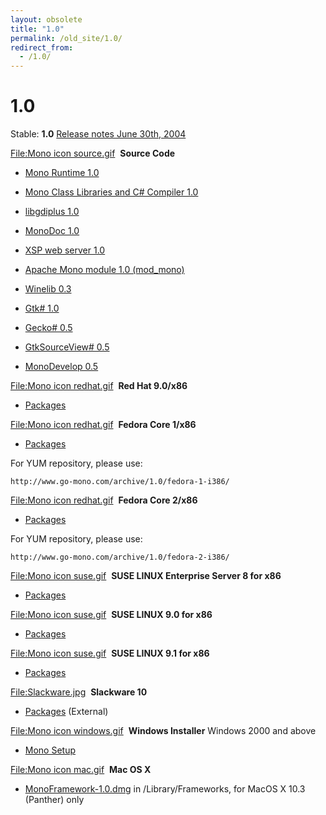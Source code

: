 ```yaml
---
layout: obsolete
title: "1.0"
permalink: /old_site/1.0/
redirect_from:
  - /1.0/
---
```


1.0
===

Stable: **1.0**
 [Release notes June 30th, 2004](http://go-mono.com/archive/1.0/)

 [File:Mono icon source.gif](/index.php?title=Special:Upload&wpDestFile=Mono_icon_source.gif "File:Mono icon source.gif")  **Source Code**

-   [Mono Runtime 1.0](http://www.go-mono.com/archive/1.0/mono-1.0.tar.gz)

-   [Mono Class Libraries and C\# Compiler 1.0](http://www.go-mono.com/archive/1.0/mcs-1.0.tar.gz)

-   [libgdiplus 1.0](http://www.go-mono.com/archive/1.0/libgdiplus-1.0.tar.gz)

-   [MonoDoc 1.0](http://www.go-mono.com/archive/1.0/monodoc-1.0.tar.gz)

-   [XSP web server 1.0](http://www.go-mono.com/archive/1.0/xsp-1.0.tar.gz)

-   [Apache Mono module 1.0 (mod\_mono)](http://www.go-mono.com/archive/1.0/mod_mono-1.0.tar.gz)

-   [Winelib 0.3](http://www.go-mono.com/archive/1.0/winelib-0.3.tar.gz)

-   [Gtk\# 1.0](http://www.go-mono.com/archive/1.0/gtk-sharp-1.0.tar.gz)

-   [Gecko\# 0.5](http://www.go-mono.com/archive/1.0/gecko-sharp-0.5.tar.gz)

-   [GtkSourceView\# 0.5](http://www.go-mono.com/archive/1.0/gtksourceview-sharp-0.5.tar.gz)

-   [MonoDevelop 0.5](http://www.go-mono.com/archive/1.0/monodevelop-0.5.tar.gz)

 [File:Mono icon redhat.gif](/index.php?title=Special:Upload&wpDestFile=Mono_icon_redhat.gif "File:Mono icon redhat.gif")  **Red Hat 9.0/x86**

-   [Packages](http://www.go-mono.com/archive/1.0/redhat-9-i386)

 [File:Mono icon redhat.gif](/index.php?title=Special:Upload&wpDestFile=Mono_icon_redhat.gif "File:Mono icon redhat.gif")  **Fedora Core 1/x86**

-   [Packages](http://www.go-mono.com/archive/1.0/fedora-1-i386)

For YUM repository, please use:

    http://www.go-mono.com/archive/1.0/fedora-1-i386/

 [File:Mono icon redhat.gif](/index.php?title=Special:Upload&wpDestFile=Mono_icon_redhat.gif "File:Mono icon redhat.gif")  **Fedora Core 2/x86**

-   [Packages](http://www.go-mono.com/archive/1.0/fedora-2-i386)

For YUM repository, please use:

    http://www.go-mono.com/archive/1.0/fedora-2-i386/

 [File:Mono icon suse.gif](/index.php?title=Special:Upload&wpDestFile=Mono_icon_suse.gif "File:Mono icon suse.gif")  **SUSE LINUX Enterprise Server 8 for x86**

-   [Packages](http://www.go-mono.com/archive/1.0/sles-8-i386/)

 [File:Mono icon suse.gif](/index.php?title=Special:Upload&wpDestFile=Mono_icon_suse.gif "File:Mono icon suse.gif")  **SUSE LINUX 9.0 for x86**

-   [Packages](http://www.go-mono.com/archive/1.0/suse-90-i586/)

 [File:Mono icon suse.gif](/index.php?title=Special:Upload&wpDestFile=Mono_icon_suse.gif "File:Mono icon suse.gif")  **SUSE LINUX 9.1 for x86**

-   [Packages](http://www.go-mono.com/archive/1.0/suse-91-i586/)

 [File:Slackware.jpg](/index.php?title=Special:Upload&wpDestFile=Slackware.jpg "File:Slackware.jpg")  **Slackware 10**

-   [Packages](http://www.slackcare.com/download.php?view.105) (External)

 [File:Mono icon windows.gif](/index.php?title=Special:Upload&wpDestFile=Mono_icon_windows.gif "File:Mono icon windows.gif")  **Windows Installer** Windows 2000 and above

-   [Mono Setup](http://www.go-mono.com/archive/1.0/windows/mono-1.0-win32-1.exe)

 [File:Mono icon mac.gif](/index.php?title=Special:Upload&wpDestFile=Mono_icon_mac.gif "File:Mono icon mac.gif")  **Mac OS X**

-   [MonoFramework-1.0.dmg](http://www.go-mono.com/archive/1.0/macos/MonoFramework-1.0.dmg) in /Library/Frameworks, for MacOS X 10.3 (Panther) only



